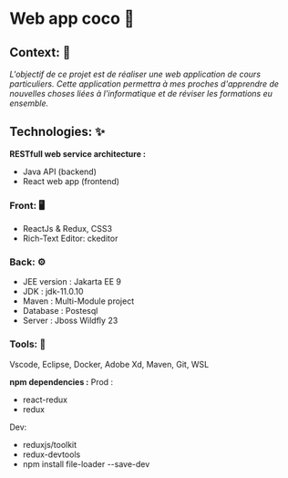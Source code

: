 # Web app coco 📘 


## Context: 🔦
*L'objectif de ce projet est de réaliser une web application de cours particuliers. Cette application permettra à mes proches d'apprendre de nouvelles choses liées à l'informatique et de réviser les formations eu ensemble.*


## Technologies: ✨

**RESTfull web service architecture :**
- Java API (backend)
- React web app (frontend)
### Front: 🖥️ 
* ReactJs & Redux, CSS3
* Rich-Text Editor: ckeditor 
 
 
### Back: ⚙️
* JEE version : Jakarta EE 9
* JDK : jdk-11.0.10
* Maven : Multi-Module project
* Database : Postesql
* Server : Jboss Wildfly 23
 

### Tools: 🧰 
Vscode, Eclipse, Docker, Adobe Xd, Maven, Git, WSL



**npm dependencies :**
Prod : 
* react-redux
* redux

Dev: 
* reduxjs/toolkit
* redux-devtools
* npm install file-loader --save-dev
